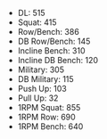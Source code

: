 * DL: 515
*  Squat: 415
*  Row/Bench: 386
*  DB Row/Bench: 145
*  Incline Bench: 310
*  Incline DB Bench: 120
*  Military: 305
*  DB Military: 115
*  Push Up: 103
*  Pull Up: 32
*  1RPM Squat: 855
*  1RPM Row: 690
*  1RPM Bench: 640

